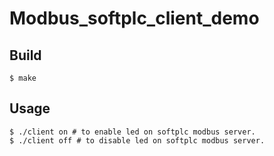 # Modbus_softplc_client_demo

## Build

```
$ make
```

## Usage
```
$ ./client on # to enable led on softplc modbus server.
$ ./client off # to disable led on softplc modbus server.
```